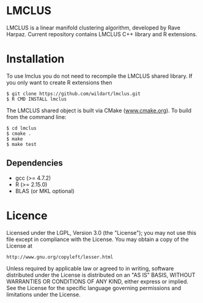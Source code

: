 LMCLUS
======

LMCLUS is a linear manifold clustering algorithm, developed by Rave Harpaz. 
Current repository contains LMCLUS C++ library and R extensions.

Installation
============

To use lmclus you do not need to recompile the LMCLUS shared library. If you only want to create R extensions then 
    
    $ git clone https://github.com/wildart/lmclus.git
    $ R CMD INSTALL lmclus

The LMCLUS shared object is built via CMake (www.cmake.org). To build from the command line:

    $ cd lmclus
    $ cmake .
    $ make
    $ make test
  

Dependencies
------------

* gcc (>= 4.7.2)
* R (>= 2.15.0)
* BLAS (or MKL optional)

Licence
=======
Licensed under the LGPL, Version 3.0 (the "License");
you may not use this file except in compliance with the License.
You may obtain a copy of the License at

    http://www.gnu.org/copyleft/lesser.html

Unless required by applicable law or agreed to in writing, software
distributed under the License is distributed on an "AS IS" BASIS,
WITHOUT WARRANTIES OR CONDITIONS OF ANY KIND, either express or implied.
See the License for the specific language governing permissions and
limitations under the License.
